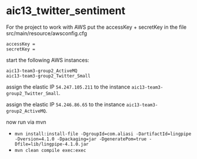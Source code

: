 aic13_twitter_sentiment
=======================

For the project to work with AWS put the accessKey + secretKey in the file src/main/resource/awsconfig.cfg

```
accessKey = 
secretKey = 
```

start the following AWS instances:
```
aic13-team3-group2_ActiveMQ
aic13-team3-group2_Twitter_Small
```
assign the elastic IP ```54.247.105.211``` to the instance ```aic13-team3-group2_Twitter_Small```.

assign the elastic IP ```54.246.86.65``` to the instance ```aic13-team3-group2_ActiveMQ```.

 
now run via mvn

 * ```mvn install:install-file -DgroupId=com.aliasi -DartifactId=lingpipe -Dversion=4.1.0 -Dpackaging=jar -DgeneratePom=true -Dfile=lib/lingpipe-4.1.0.jar```
 * ```mvn clean compile exec:exec```

